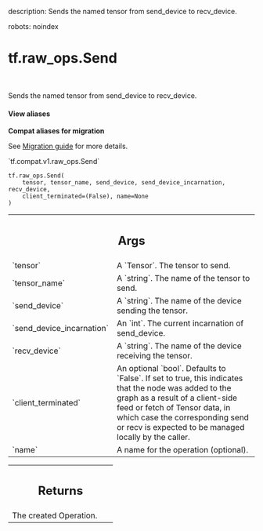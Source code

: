 description: Sends the named tensor from send_device to recv_device.

robots: noindex

# tf.raw_ops.Send

<!-- Insert buttons and diff -->

<table class="tfo-notebook-buttons tfo-api nocontent" align="left">

</table>



Sends the named tensor from send_device to recv_device.

<section class="expandable">
  <h4 class="showalways">View aliases</h4>
  <p>
<b>Compat aliases for migration</b>
<p>See
<a href="https://www.tensorflow.org/guide/migrate">Migration guide</a> for
more details.</p>
<p>`tf.compat.v1.raw_ops.Send`</p>
</p>
</section>

<pre class="devsite-click-to-copy prettyprint lang-py tfo-signature-link">
<code>tf.raw_ops.Send(
    tensor, tensor_name, send_device, send_device_incarnation, recv_device,
    client_terminated=(False), name=None
)
</code></pre>



<!-- Placeholder for "Used in" -->


<!-- Tabular view -->
 <table class="responsive fixed orange">
<colgroup><col width="214px"><col></colgroup>
<tr><th colspan="2"><h2 class="add-link">Args</h2></th></tr>

<tr>
<td>
`tensor`
</td>
<td>
A `Tensor`. The tensor to send.
</td>
</tr><tr>
<td>
`tensor_name`
</td>
<td>
A `string`. The name of the tensor to send.
</td>
</tr><tr>
<td>
`send_device`
</td>
<td>
A `string`. The name of the device sending the tensor.
</td>
</tr><tr>
<td>
`send_device_incarnation`
</td>
<td>
An `int`. The current incarnation of send_device.
</td>
</tr><tr>
<td>
`recv_device`
</td>
<td>
A `string`. The name of the device receiving the tensor.
</td>
</tr><tr>
<td>
`client_terminated`
</td>
<td>
An optional `bool`. Defaults to `False`.
If set to true, this indicates that the node was added
to the graph as a result of a client-side feed or fetch of Tensor data,
in which case the corresponding send or recv is expected to be managed
locally by the caller.
</td>
</tr><tr>
<td>
`name`
</td>
<td>
A name for the operation (optional).
</td>
</tr>
</table>



<!-- Tabular view -->
 <table class="responsive fixed orange">
<colgroup><col width="214px"><col></colgroup>
<tr><th colspan="2"><h2 class="add-link">Returns</h2></th></tr>
<tr class="alt">
<td colspan="2">
The created Operation.
</td>
</tr>

</table>

